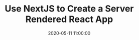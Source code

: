 ---
title: Use NextJS to Create a Server Rendered React App
date: "2020-05-11 11:00:00"
category: "Tools"
description: "Build a Next.JS application for Server-side rendered React pages. Deploy to the Now cloud platform by Zeit. "
featuredImage: "./sign.jpg"
tags: ["React", "JavaScript", "Tools", "Next", "Now"]
---